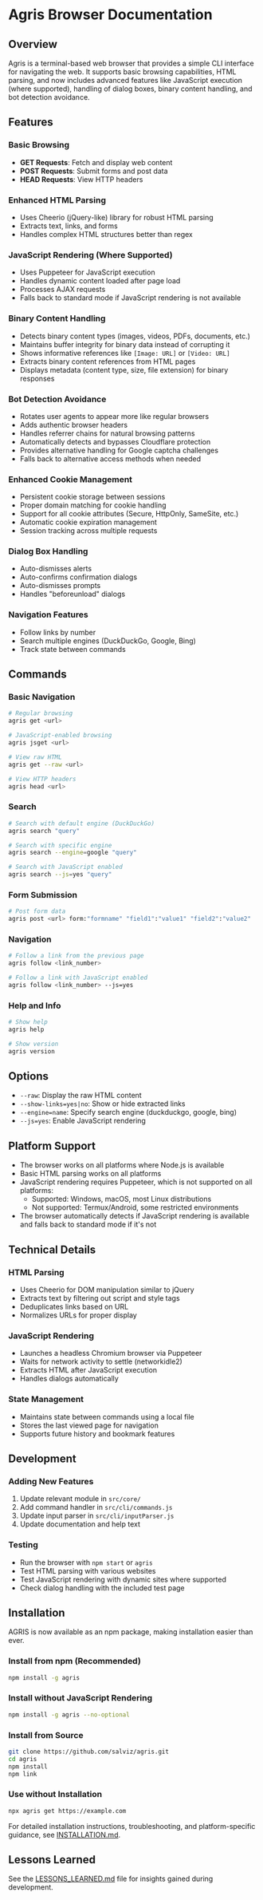 # Agris Browser Documentation

## Overview
Agris is a terminal-based web browser that provides a simple CLI interface for navigating the web. It supports basic browsing capabilities, HTML parsing, and now includes advanced features like JavaScript execution (where supported), handling of dialog boxes, binary content handling, and bot detection avoidance.

## Features

### Basic Browsing
- **GET Requests**: Fetch and display web content
- **POST Requests**: Submit forms and post data
- **HEAD Requests**: View HTTP headers

### Enhanced HTML Parsing
- Uses Cheerio (jQuery-like) library for robust HTML parsing
- Extracts text, links, and forms
- Handles complex HTML structures better than regex

### JavaScript Rendering (Where Supported)
- Uses Puppeteer for JavaScript execution
- Handles dynamic content loaded after page load
- Processes AJAX requests
- Falls back to standard mode if JavaScript rendering is not available

### Binary Content Handling
- Detects binary content types (images, videos, PDFs, documents, etc.)
- Maintains buffer integrity for binary data instead of corrupting it
- Shows informative references like `[Image: URL]` or `[Video: URL]`
- Extracts binary content references from HTML pages
- Displays metadata (content type, size, file extension) for binary responses

### Bot Detection Avoidance
- Rotates user agents to appear more like regular browsers
- Adds authentic browser headers
- Handles referrer chains for natural browsing patterns
- Automatically detects and bypasses Cloudflare protection
- Provides alternative handling for Google captcha challenges
- Falls back to alternative access methods when needed

### Enhanced Cookie Management
- Persistent cookie storage between sessions
- Proper domain matching for cookie handling
- Support for all cookie attributes (Secure, HttpOnly, SameSite, etc.)
- Automatic cookie expiration management
- Session tracking across multiple requests

### Dialog Box Handling
- Auto-dismisses alerts
- Auto-confirms confirmation dialogs
- Auto-dismisses prompts
- Handles "beforeunload" dialogs

### Navigation Features
- Follow links by number
- Search multiple engines (DuckDuckGo, Google, Bing)
- Track state between commands

## Commands

### Basic Navigation
```bash
# Regular browsing
agris get <url>

# JavaScript-enabled browsing
agris jsget <url>

# View raw HTML
agris get --raw <url>

# View HTTP headers
agris head <url>
```

### Search
```bash
# Search with default engine (DuckDuckGo)
agris search "query"

# Search with specific engine
agris search --engine=google "query"

# Search with JavaScript enabled
agris search --js=yes "query"
```

### Form Submission
```bash
# Post form data
agris post <url> form:"formname" "field1":"value1" "field2":"value2"
```

### Navigation
```bash
# Follow a link from the previous page
agris follow <link_number>

# Follow a link with JavaScript enabled
agris follow <link_number> --js=yes
```

### Help and Info
```bash
# Show help
agris help

# Show version
agris version
```

## Options
- `--raw`: Display the raw HTML content
- `--show-links=yes|no`: Show or hide extracted links
- `--engine=name`: Specify search engine (duckduckgo, google, bing)
- `--js=yes`: Enable JavaScript rendering

## Platform Support
- The browser works on all platforms where Node.js is available
- Basic HTML parsing works on all platforms
- JavaScript rendering requires Puppeteer, which is not supported on all platforms:
  - Supported: Windows, macOS, most Linux distributions
  - Not supported: Termux/Android, some restricted environments
- The browser automatically detects if JavaScript rendering is available and falls back to standard mode if it's not

## Technical Details

### HTML Parsing
- Uses Cheerio for DOM manipulation similar to jQuery
- Extracts text by filtering out script and style tags
- Deduplicates links based on URL
- Normalizes URLs for proper display

### JavaScript Rendering
- Launches a headless Chromium browser via Puppeteer
- Waits for network activity to settle (networkidle2)
- Extracts HTML after JavaScript execution
- Handles dialogs automatically

### State Management
- Maintains state between commands using a local file
- Stores the last viewed page for navigation
- Supports future history and bookmark features

## Development

### Adding New Features
1. Update relevant module in `src/core/`
2. Add command handler in `src/cli/commands.js`
3. Update input parser in `src/cli/inputParser.js`
4. Update documentation and help text

### Testing
- Run the browser with `npm start` or `agris`
- Test HTML parsing with various websites
- Test JavaScript rendering with dynamic sites where supported
- Check dialog handling with the included test page

## Installation
AGRIS is now available as an npm package, making installation easier than ever.

### Install from npm (Recommended)
```bash
npm install -g agris
```

### Install without JavaScript Rendering
```bash
npm install -g agris --no-optional
```

### Install from Source
```bash
git clone https://github.com/salviz/agris.git
cd agris
npm install
npm link
```

### Use without Installation
```bash
npx agris get https://example.com
```

For detailed installation instructions, troubleshooting, and platform-specific guidance, see [INSTALLATION.md](INSTALLATION.md).

## Lessons Learned
See the [LESSONS_LEARNED.md](LESSONS_LEARNED.md) file for insights gained during development.